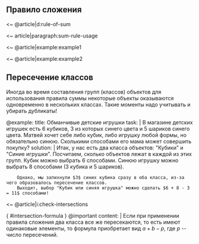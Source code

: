 ## Правило сложения

<~ @article|d:rule-of-sum

<~ article|paragraph:sum-rule-usage

<~ @article|example:example1

<~ @article|example:example2

## Пересечение классов

Иногда во время составления групп (классов) объектов для использования правила суммы некоторые объекты оказываются одновременно в нескольких классах.
Такие моменты надо учитывать и убирать дубликаты!

@example:
    title: Обманчивые детские игрушки
    task: |
        В магазине детских игрушек есть $6$ кубиков, $3$ из которых синего цвета и $5$ шариков синего цвета.
        Матвей хочет себе либо кубик, либо игрушку любой формы, но обязательно синюю.
        Сколькими способами его мама может совершить покупку?
    solution: |
        Итак, у нас есть два класса объектов: "Кубики" и "Синие игрушки".
        Посчитаем, сколько объектов лежат в каждой из этих групп.
        Кубик можно выбрать $6$ способами.
        Синюю игрушку можно выбрать $8$ способами ($3$ кубика и $5$ шариков).

        Однако, мы запихнули $3$ синих кубика сразу в оба класса, из-за чего образовалось пересечение классов.
        Выходит, выбор "Кубик или синяя игрушка" можно сделать $6 + 8 - 3 = 11$ способами!

<~ @article|i:check-intersections

{ #intersection-formula }
@important
    content: |
        Если при применении правила сложения два класса все же пересекаются, то есть имеют одинаковые элементы, то формула приобретает вид $a+b-p$, где $p$ -- число пересечений.